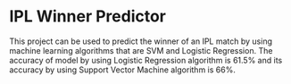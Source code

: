 # IPL Winner Predictor
This project can be used to predict the winner of an IPL match by using machine learning algorithms that
are SVM and Logistic Regression.
The accuracy of model by using Logistic Regression algorithm is 61.5% and its 
accuracy by using Support Vector Machine algorithm is 66%.


